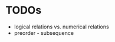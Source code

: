 
<!-- ======================================================================= -->
# TODOs

* logical relations vs. numerical relations
* preorder - subsequence
